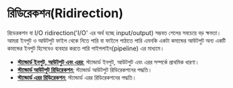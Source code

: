 # রিডিরেকশন(Ridirection) #

রিডেরকশন বা I/O ridirection('I/O' এর অর্থ হচ্ছে input/output) সম্ভবত শেলের সবচেয়ে বড় ক্ষমতা। আমরা ইনপুট ও আউটপুট ফাইল থেকে নিতে পারি বা ফাইলে পাঠাতে পারি এমনকি একটা কমান্ডের আউটপুট অন্য একটি কমান্ডের ইনপুট হিসেবেও ব্যবহার করতে পারি পাইপলাইন(pipeline) এর মাধ্যমে।

*  [**স্ট্যান্ডার্ড ইনপুট, আউটপুট এবং এরর**:](1.3.1.stdioe.md) স্ট্যান্ডার্ড ইনপুট, আউটপুট এবং এরর সম্পর্কে প্রাথমিক ধারণা।
*  [**স্ট্যান্ডার্ড আউটপুট রিডিরেকশন**:](1.3.2.stdordrct.md) স্ট্যান্ডার্ড আউটপুট রিডিরেকশনের পদ্ধতি।
*  [**স্ট্যান্ডার্ড এরর রিডিরেকশন**:](1.3.3.stderdrct.md) স্ট্যান্ডার্ড এরর রিডিরেকশনের পদ্ধতি।